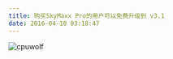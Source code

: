 ```yaml
---
title: 购买SkyMaxx Pro的用户可以免费升级到 v3.1
date: 2016-04-10 03:18:47
---
```






![cpuwolf](/images/data/attachment/201604/10/112240lt2fcgcrgcngge2f.jpg)

